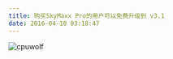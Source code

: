 ```yaml
---
title: 购买SkyMaxx Pro的用户可以免费升级到 v3.1
date: 2016-04-10 03:18:47
---
```






![cpuwolf](/images/data/attachment/201604/10/112240lt2fcgcrgcngge2f.jpg)

